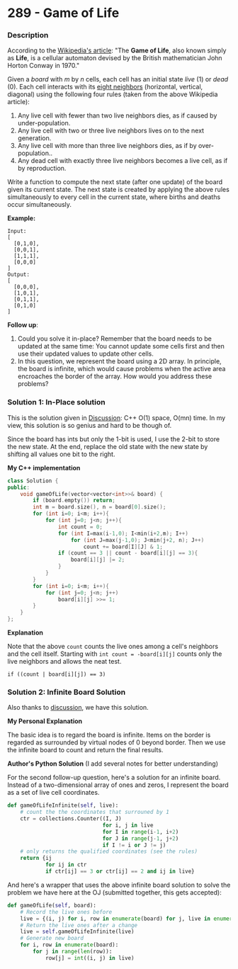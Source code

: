 # 289 - Game of Life

### Description 

According to the [Wikipedia's article](https://en.wikipedia.org/wiki/Conway's_Game_of_Life): "The **Game of Life**, also known simply as **Life**, is a cellular automaton devised by the British mathematician John Horton Conway in 1970."

Given a *board* with *m* by *n* cells, each cell has an initial state *live* (1) or *dead* (0). Each cell interacts with its [eight neighbors](https://en.wikipedia.org/wiki/Moore_neighborhood) (horizontal, vertical, diagonal) using the following four rules (taken from the above Wikipedia article):

1. Any live cell with fewer than two live neighbors dies, as if caused by under-population.
2. Any live cell with two or three live neighbors lives on to the next generation.
3. Any live cell with more than three live neighbors dies, as if by over-population..
4. Any dead cell with exactly three live neighbors becomes a live cell, as if by reproduction.

Write a function to compute the next state (after one update) of the board given its current state. The next state is created by applying the above rules simultaneously to every cell in the current state, where births and deaths occur simultaneously.

**Example:**

```
Input: 
[
  [0,1,0],
  [0,0,1],
  [1,1,1],
  [0,0,0]
]
Output: 
[
  [0,0,0],
  [1,0,1],
  [0,1,1],
  [0,1,0]
]
```

**Follow up**:

1. Could you solve it in-place? Remember that the board needs to be updated at the same time: You cannot update some cells first and then use their updated values to update other cells.
2. In this question, we represent the board using a 2D array. In principle, the board is infinite, which would cause problems when the active area encroaches the border of the array. How would you address these problems?

### Solution 1: In-Place solution

This is the solution given in [Discussion](https://leetcode.com/problems/game-of-life/discuss/73230/C%2B%2B-O(1)-space-O(mn)-time): C++ O(1) space, O(mn) time. In my view, this solution is so genius and hard to be though of.

Since the board has ints but only the 1-bit is used, I use the 2-bit to store the new state. At the end, replace the old state with the new state by shifting all values one bit to the right.

**My C++ implementation**

```C++
class Solution {
public:
    void gameOfLife(vector<vector<int>>& board) {
        if (board.empty()) return;
        int m = board.size(), n = board[0].size();
        for (int i=0; i<m; i++){
            for (int j=0; j<n; j++){
                int count = 0;
                for (int I=max(i-1,0); I<min(i+2,m); I++)
                    for (int J=max(j-1,0); J<min(j+2, n); J++)
                        count += board[I][J] & 1;
                if (count == 3 || count - board[i][j] == 3){
                    board[i][j] |= 2;
                }
            }
        }
        for (int i=0; i<m; i++){
            for (int j=0; j<n; j++)
                board[i][j] >>= 1;
        }
    }
};
```

**Explanation**

Note that the above `count` counts the live ones among a cell's neighbors and the cell itself. Starting with `int count = -board[i][j]` counts only the live neighbors and allows the neat test.

```
if ((count | board[i][j]) == 3)
```

### Solution 2: Infinite Board Solution

Also thanks to [discussion](https://leetcode.com/problems/game-of-life/discuss/73217/Infinite-board-solution), we have this solution.

**My Personal Explanation** 

The basic idea is to regard the board is infinite. Items on the border is regarded as surrounded by virtual nodes of 0 beyond border. Then we use the infinite board to count and return the final results.

**Author's Python Solution** (I add several notes for better understanding)

For the second follow-up question, here's a solution for an infinite board. Instead of a two-dimensional array of ones and zeros, I represent the board as a set of live cell coordinates.

```python
def gameOfLifeInfinite(self, live):
	# count the the coordinates that surrouned by 1
    ctr = collections.Counter((I, J)
                              for i, j in live
                              for I in range(i-1, i+2)
                              for J in range(j-1, j+2)
                              if I != i or J != j)
    # only returns the qualified coordinates (see the rules)
    return {ij
            for ij in ctr
            if ctr[ij] == 3 or ctr[ij] == 2 and ij in live}
```

And here's a wrapper that uses the above infinite board solution to solve the problem we have here at the OJ (submitted together, this gets accepted):

```python
def gameOfLife(self, board):
	# Record the live ones before
    live = {(i, j) for i, row in enumerate(board) for j, live in enumerate(row) if live}
    # Return the live ones after a change
    live = self.gameOfLifeInfinite(live)
    # Generate new board
    for i, row in enumerate(board):
        for j in range(len(row)):
            row[j] = int((i, j) in live)
```